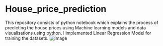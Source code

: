 # House_price_prediction
This repository consists of python notebook which explains the process of predicting the house prices using Machine learning models and data visualisations using python.
I implemented Linear Regression Model for training the datasets.
![image](https://user-images.githubusercontent.com/60649131/120448311-125e6e80-c3a9-11eb-8553-2a7253ab6f59.png)

